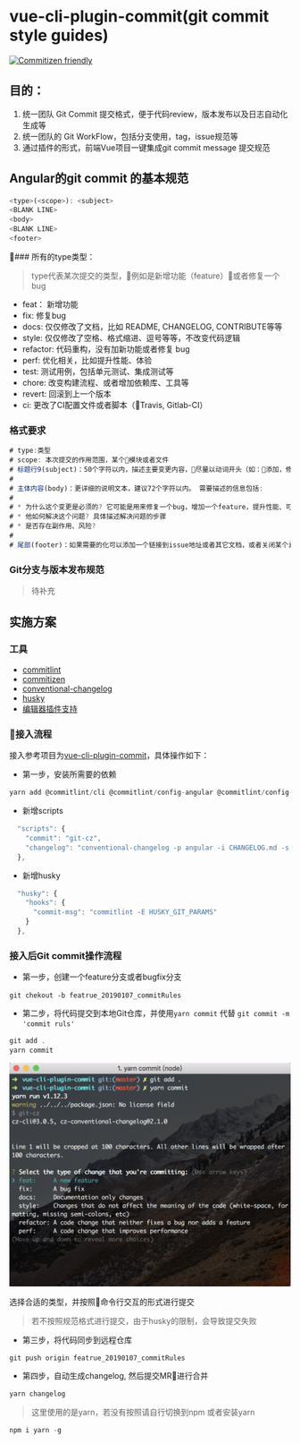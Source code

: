 # vue-cli-plugin-commit(git commit style guides)

[![Commitizen friendly](https://img.shields.io/badge/commitizen-friendly-brightgreen.svg)](http://commitizen.github.io/cz-cli/)

## 目的：
  1. 统一团队 Git Commit 提交格式，便于代码review，版本发布以及日志自动化生成等
  2. 统一团队的 Git WorkFlow，包括分支使用，tag，issue规范等
  3. 通过插件的形式，前端Vue项目一键集成git commit message 提交规范

## Angular的git commit 的基本规范

```js
<type>(<scope>): <subject>
<BLANK LINE>
<body>
<BLANK LINE>
<footer>
```

### 所有的type类型：

> type代表某次提交的类型，例如是新增功能（feature）或者修复一个bug

* feat： 新增功能
* fix: 修复bug
* docs: 仅仅修改了文档，比如 README, CHANGELOG, CONTRIBUTE等等
* style: 仅仅修改了空格、格式缩进、逗号等等，不改变代码逻辑
* refactor: 代码重构，没有加新功能或者修复 bug
* perf: 优化相关，比如提升性能、体验
* test: 测试用例，包括单元测试、集成测试等
* chore: 改变构建流程、或者增加依赖库、工具等
* revert: 回滚到上一个版本
* ci: 更改了CI配置文件或者脚本（Travis, Gitlab-CI）

### 格式要求

```js
# type:类型
# scope: 本次提交的作用范围，某个模块或者文件
# 标题行9(subject)：50个字符以内，描述主要变更内容，尽量以动词开头（如：添加，修改，更新等）
#
# 主体内容(body)：更详细的说明文本，建议72个字符以内。 需要描述的信息包括:
#
# * 为什么这个变更是必须的? 它可能是用来修复一个bug，增加一个feature，提升性能、可靠性、稳定性等等
# * 他如何解决这个问题? 具体描述解决问题的步骤
# * 是否存在副作用、风险? 
#
# 尾部(footer)：如果需要的化可以添加一个链接到issue地址或者其它文档，或者关闭某个issue。
```

### Git分支与版本发布规范
> 待补充

## 实施方案

### 工具
  * [commitlint](https://github.com/marionebl/commitlint)
  * [commitizen](https://github.com/commitizen/cz-cli)
  * [conventional-changelog](https://github.com/conventional-changelog/conventional-changelog)
  * [husky](https://github.com/typicode/husky)
  * [编辑器插件支持](https://marketplace.visualstudio.com/items?itemName=KnisterPeter.vscode-commitizen)

### 接入流程

接入参考项目为[vue-cli-plugin-commit](https://github.com/haitaodesign/vue-cli-plugin-commit)，具体操作如下：
* 第一步，安装所需要的依赖

```js
yarn add @commitlint/cli @commitlint/config-angular @commitlint/config-conventional commitizen cz-conventional-changelog husky conventional-changelog-cli -D
```

* 新增scripts

```js
  "scripts": {
    "commit": "git-cz",
    "changelog": "conventional-changelog -p angular -i CHANGELOG.md -s -r 0"
  },
```

* 新增husky

```js
  "husky": {
    "hooks": {
      "commit-msg": "commitlint -E HUSKY_GIT_PARAMS"
    }
  },
```
### 接入后Git commit操作流程

* 第一步，创建一个feature分支或者bugfix分支

`git chekout -b featrue_20190107_commitRules`

* 第二步，将代码提交到本地Git仓库，并使用`yarn commit` 代替 `git commit -m 'commit ruls'`

```js
git add .
yarn commit
```
![](/screenshots/commitizen.png)

选择合适的类型，并按照命令行交互的形式进行提交

> 若不按照规范格式进行提交，由于husky的限制，会导致提交失败

* 第三步，将代码同步到远程仓库

```js
git push origin featrue_20190107_commitRules
```
* 第四步，自动生成changelog, 然后提交MR进行合并

```js
yarn changelog
```

> 这里使用的是yarn，若没有按照请自行切换到npm 或者安装yarn

```js
npm i yarn -g
```
